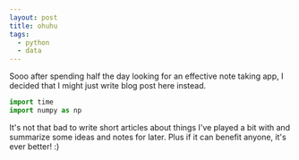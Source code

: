 ```yaml
---
layout: post
title: ohuhu
tags:
  - python
  - data
---
```


Sooo after spending half the day looking for an effective note taking app, I decided that I might just write blog post here instead.
```python
import time 
import numpy as np
```

It's not that bad to write short articles about things I've played a bit with and summarize some ideas and notes for later. Plus if it can benefit anyone, it's ever better! :) 

